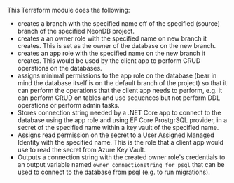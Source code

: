 This Terraform module does the following:

- creates a branch with the specified name off of the specified (source) branch of the specified NeonDB project.
- creates a an owner role with the specified name on new branch it creates. This is set as the owner of the database on the new branch.
- creates an app role with the specified name on the new branch it creates. This would be used by the client app to perform CRUD operations on the databases.
- assigns minimal permissions to the app role on the database (bear in mind the database itself is on the default branch of the project) so that it can perform the operations that the client app needs to perform, e.g. it can perform CRUD on tables and use sequences but not perform DDL operations or perform admin tasks.
- Stores connection string needed by a .NET Core app to connect to the database using the app role and using EF Core ProstgrSQL provider, in a secret of the specified name within a key vault of the specified name.
- Assigns read permission on the secret to a User Assigned Managed Identity with the specified name. This is the role that a client app would use to read the secret from Azure Key Vault.
- Outputs a connection string with the created owner role's credentials to an output variable named `owner_connectionstring_for_psql` that can be used to connect to the database from psql (e.g. to run migrations).
